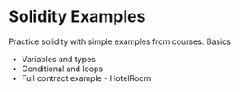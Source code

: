 # Solidity Examples
Practice solidity with simple examples from courses.
Basics
- Variables and types
- Conditional and loops
- Full contract example - HotelRoom
